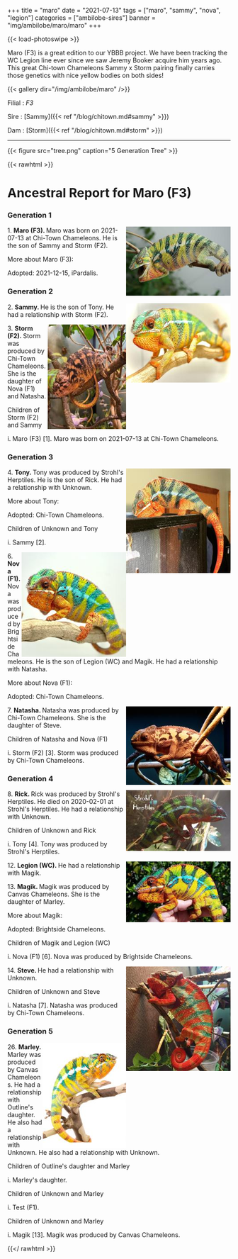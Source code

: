 +++
title = "maro"
date = "2021-07-13"
tags = ["maro", "sammy", "nova", "legion"]
categories = ["ambilobe-sires"]
banner = "img/ambilobe/maro/maro"
+++

{{< load-photoswipe >}}

Maro (F3) is a great edition to our YBBB project. We have been tracking the WC Legion line ever since we saw Jeremy Booker acquire him years ago. This great Chi-town Chameleons Sammy x Storm pairing finally carries those genetics with nice yellow bodies on both sides!

{{< gallery dir="/img/ambilobe/maro" />}}

Filial
: *F3*

Sire
: [Sammy]({{< ref "/blog/chitown.md#sammy" >}})

Dam
: [Storm]({{< ref "/blog/chitown.md#storm" >}})

---

{{< figure src="tree.png" caption="5 Generation Tree" >}}

{{< rawhtml >}}
  <div id="grampstextdoc">
    <div id="header">
      <h1>Ancestral Report for Maro (F3)</h1>
    </div>
    <h3>Generation 1</h3>
    <img align="right" alt="" border="0" src="ismaro1.jpg" />
    <p>1. <strong>Maro (F3). </strong>Maro was born on 2021-07-13 at Chi-Town Chameleons.  He is the son of Sammy and Storm (F2). </p>
    <p>More about Maro (F3):</p>
    <p>Adopted: 2021-12-15, iPardalis.  </p>
    <h3>Generation 2</h3>
    <img align="right" alt="" border="0" src="issammy1.jpg" />
    <p>2. <strong>Sammy. </strong>He is the son of Tony. He had a relationship with Storm (F2). </p>
    <img align="right" alt="" border="0" src="isstorm.jpg" />
    <p>3. <strong>Storm (F2). </strong>Storm was produced by Chi-Town Chameleons.  She is the daughter of Nova (F1) and Natasha. </p>
    <p>Children of Storm (F2) and Sammy</p>
    <p>i. Maro (F3) [1]. Maro was born on 2021-07-13 at Chi-Town Chameleons.  </p>
    <h3>Generation 3</h3>
    <img align="right" alt="" border="0" src="istony.jpg" />
    <p>4. <strong>Tony. </strong>Tony was produced by Strohl's Herptiles.  He is the son of Rick. He had a relationship with Unknown. </p>
    <p>More about Tony:</p>
    <p>Adopted: Chi-Town Chameleons.  </p>
    <p>Children of Unknown and Tony</p>
    <p>i. Sammy [2]. </p>
    <img align="right" alt="" border="0" src="isnova1.jpg" />
    <p>6. <strong>Nova (F1). </strong>Nova was produced by Brightside Chameleons.  He is the son of Legion (WC) and Magik. He had a relationship with Natasha. </p>
    <p>More about Nova (F1):</p>
    <p>Adopted: Chi-Town Chameleons.  </p>
    <img align="right" alt="" border="0" src="isnatasha.jpg" />
    <p>7. <strong>Natasha. </strong>Natasha was produced by Chi-Town Chameleons.  She is the daughter of Steve. </p>
    <p>Children of Natasha and Nova (F1)</p>
    <p>i. Storm (F2) [3]. Storm was produced by Chi-Town Chameleons.  </p>
    <h3>Generation 4</h3>
    <img align="right" alt="" border="0" src="isrick.jpg" />
    <p>8. <strong>Rick. </strong>Rick was produced by Strohl's Herptiles.  He died on 2020-02-01 at Strohl's Herptiles.  He had a relationship with Unknown. </p>
    <p>Children of Unknown and Rick</p>
    <p>i. Tony [4]. Tony was produced by Strohl's Herptiles.  </p>
    <img align="right" alt="" border="0" src="islegion.jpg" />
    <p>12. <strong>Legion (WC). </strong>He had a relationship with Magik. </p>
    <p>13. <strong>Magik. </strong>Magik was produced by Canvas Chameleons.  She is the daughter of Marley. </p>
    <p>More about Magik:</p>
    <p>Adopted: Brightside Chameleons.  </p>
    <p>Children of Magik and Legion (WC)</p>
    <p>i. Nova (F1) [6]. Nova was produced by Brightside Chameleons.  </p>
    <img align="right" alt="" border="0" src="issteve.jpg" />
    <p>14. <strong>Steve. </strong>He had a relationship with Unknown. </p>
    <p>Children of Unknown and Steve</p>
    <p>i. Natasha [7]. Natasha was produced by Chi-Town Chameleons.  </p>
    <h3>Generation 5</h3>
    <img align="right" alt="" border="0" src="isMarley.jpg" />
    <p>26. <strong>Marley. </strong>Marley was produced by Canvas Chameleons.  He had a relationship with Outline's daughter. He also had a relationship with Unknown. He also had a relationship with Unknown. </p>
    <p>Children of Outline's daughter and Marley</p>
    <p>i. Marley's daughter. </p>
    <p>Children of Unknown and Marley</p>
    <p>i. Test (F1). </p>
    <p>Children of Unknown and Marley</p>
    <p>i. Magik [13]. Magik was produced by Canvas Chameleons.  </p>
  </div>


{{</ rawhtml >}}


